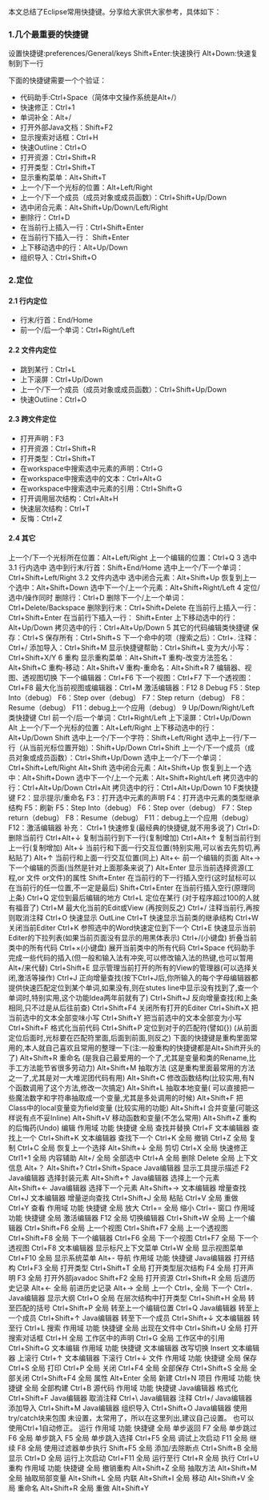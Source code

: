 本文总结了Eclipse常用快捷键。分享给大家供大家参考，具体如下：
### 1.几个最重要的快捷键
设置快捷键:preferences/General/keys
Shift+Enter:快速换行
Alt+Down:快速复制到下一行


下面的快捷键需要一个个验证：
- 代码助手:Ctrl+Space（简体中文操作系统是Alt+/）
- 快速修正：Ctrl+1
- 单词补全：Alt+/
- 打开外部Java文档：Shift+F2
- 显示搜索对话框：Ctrl+H
- 快速Outline：Ctrl+O
- 打开资源：Ctrl+Shift+R
- 打开类型：Ctrl+Shift+T
- 显示重构菜单：Alt+Shift+T
- 上一个/下一个光标的位置：Alt+Left/Right 
- 上一个/下一个成员（成员对象或成员函数）：Ctrl+Shift+Up/Down
- 选中闭合元素：Alt+Shift+Up/Down/Left/Right
- 删除行：Ctrl+D
- 在当前行上插入一行：Ctrl+Shift+Enter
- 在当前行下插入一行： Shift+Enter
- 上下移动选中的行：Alt+Up/Down
- 组织导入：Ctrl+Shift+O
### 2.定位
#### 2.1 行内定位
- 行末/行首：End/Home
- 前一个/后一个单词：Ctrl+Right/Left
#### 2.2 文件内定位
- 跳到某行：Ctrl+L
- 上下滚屏：Ctrl+Up/Down
- 上一个/下一个成员（成员对象或成员函数）：Ctrl+Shift+Up/Down
- 快速Outline：Ctrl+O
#### 2.3 跨文件定位
- 打开声明：F3
- 打开资源：Ctrl+Shift+R
- 打开类型：Ctrl+Shift+T
- 在workspace中搜索选中元素的声明：Ctrl+G
- 在workspace中搜索选中的文本：Ctrl+Alt+G
- 在workspace中搜索选中元素的引用：Ctrl+Shift+G
- 打开调用层次结构：Ctrl+Alt+H
- 快速层次结构：Ctrl+T
- 反悔：Ctrl+Z
#### 2.4 其它
上一个/下一个光标所在位置：Alt+Left/Right
上一个编辑的位置：Ctrl+Q
3 选中
3.1 行内选中
选中到行末/行首：Shift+End/Home
选中上一个/下一个单词：Ctrl+Shift+Left/Right
3.2 文件内选中
选中闭合元素：Alt+Shift+Up
恢复到上一个选中：Alt+Shift+Down
选中下一个/上一个元素：Alt+Shift+Right/Left
4 定位/选中/操作同时
删除行：Ctrl+D
删除下一个/上一个单词：Ctrl+Delete/Backspace
删除到行末：Ctrl+Shift+Delete
在当前行上插入一行：Ctrl+Shift+Enter 
在当前行下插入一行： Shift+Enter
上下移动选中的行：Alt+Up/Down
拷贝选中的行：Ctrl+Alt+Up/Down
5 其它的代码编辑类快捷键
保存：Ctrl+S
保存所有：Ctrl+Shift+S
下一个命中的项（搜索之后）：Ctrl+.
注释：Ctrl+/
添加导入：Ctrl+Shift+M
显示快捷键帮助：Ctrl+Shift+L
变为大/小写：Ctrl+Shift+X/Y
6 重构
显示重构菜单：Alt+Shift+T
重构-改变方法签名：Alt+Shift+C
重构-移动：Alt+Shift+V
重构-重命名：Alt+Shift+R
7 编辑器、视图、透视图切换
下一个编辑器：Ctrl+F6
下一个视图：Ctrl+F7
下一个透视图：Ctrl+F8
最大化当前视图或编辑器：Ctrl+M
激活编辑器：F12
8 Debug
F5：Step Into（debug）
F6：Step over（debug）
F7：Step return（debug）
F8：Resume（debug）
F11：debug上一个应用（debug）
9 Up/Down/Right/Left类快捷键
Ctrl
前一个/后一个单词：Ctrl+Right/Left
上下滚屏：Ctrl+Up/Down
Alt
上一个/下一个光标的位置：Alt+Left/Right
上下移动选中的行：Alt+Up/Down
Shift
选中上一个/下一个字符：Shift+Left/Right
选中上一行/下一行（从当前光标位置开始）：Shift+Up/Down
Ctrl+Shift
上一个/下一个成员（成员对象或成员函数）：Ctrl+Shift+Up/Down
选中上一个/下一个单词：Ctrl+Shift+Left/Right
Alt+Shift
选中闭合元素：Alt+Shift+Up
恢复到上一个选中：Alt+Shift+Down
选中下一个/上一个元素：Alt+Shift+Right/Left
拷贝选中的行：Ctrl+Alt+Up/Down
Ctrl+Alt
拷贝选中的行：Ctrl+Alt+Up/Down
10 F类快捷键
F2：显示提示/重命名
F3：打开选中元素的声明
F4：打开选中元素的类型继承结构
F5：刷新
F5：Step Into（debug）
F6：Step over（debug）
F7：Step return（debug）
F8：Resume（debug）
F11：debug上一个应用（debug）
F12：激活编辑器
补充：
Ctrl+1 快速修复(最经典的快捷键,就不用多说了)
Ctrl+D: 删除当前行 
Ctrl+Alt+↓ 复制当前行到下一行(复制增加)
Ctrl+Alt+↑ 复制当前行到上一行(复制增加)
Alt+↓ 当前行和下面一行交互位置(特别实用,可以省去先剪切,再粘贴了)
Alt+↑ 当前行和上面一行交互位置(同上)
Alt+← 前一个编辑的页面
Alt+→ 下一个编辑的页面(当然是针对上面那条来说了)
Alt+Enter 显示当前选择资源(工程,or 文件 or文件)的属性
Shift+Enter 在当前行的下一行插入空行(这时鼠标可以在当前行的任一位置,不一定是最后)
Shift+Ctrl+Enter 在当前行插入空行(原理同上条)
Ctrl+Q 定位到最后编辑的地方
Ctrl+L 定位在某行 (对于程序超过100的人就有福音了)
Ctrl+M 最大化当前的Edit或View (再按则反之)
Ctrl+/ 注释当前行,再按则取消注释
Ctrl+O 快速显示 OutLine
Ctrl+T 快速显示当前类的继承结构
Ctrl+W 关闭当前Editer
Ctrl+K 参照选中的Word快速定位到下一个
Ctrl+E 快速显示当前Editer的下拉列表(如果当前页面没有显示的用黑体表示)
Ctrl+/(小键盘) 折叠当前类中的所有代码
Ctrl+×(小键盘) 展开当前类中的所有代码
Ctrl+Space 代码助手完成一些代码的插入(但一般和输入法有冲突,可以修改输入法的热键,也可以暂用Alt+/来代替)
Ctrl+Shift+E 显示管理当前打开的所有的View的管理器(可以选择关闭,激活等操作)
Ctrl+J 正向增量查找(按下Ctrl+J后,你所输入的每个字母编辑器都提供快速匹配定位到某个单词,如果没有,则在stutes line中显示没有找到了,查一个单词时,特别实用,这个功能Idea两年前就有了)
Ctrl+Shift+J 反向增量查找(和上条相同,只不过是从后往前查)
Ctrl+Shift+F4 关闭所有打开的Editer
Ctrl+Shift+X 把当前选中的文本全部变味小写
Ctrl+Shift+Y 把当前选中的文本全部变为小写
Ctrl+Shift+F 格式化当前代码
Ctrl+Shift+P 定位到对于的匹配符(譬如{}) (从前面定位后面时,光标要在匹配符里面,后面到前面,则反之)
下面的快捷键是重构里面常用的,本人就自己喜欢且常用的整理一下(注:一般重构的快捷键都是Alt+Shift开头的了)
Alt+Shift+R 重命名 (是我自己最爱用的一个了,尤其是变量和类的Rename,比手工方法能节省很多劳动力)
Alt+Shift+M 抽取方法 (这是重构里面最常用的方法之一了,尤其是对一大堆泥团代码有用)
Alt+Shift+C 修改函数结构(比较实用,有N个函数调用了这个方法,修改一次搞定)
Alt+Shift+L 抽取本地变量( 可以直接把一些魔法数字和字符串抽取成一个变量,尤其是多处调用的时候)
Alt+Shift+F 把Class中的local变量变为field变量 (比较实用的功能)
Alt+Shift+I 合并变量(可能这样说有点不妥Inline)
Alt+Shift+V 移动函数和变量(不怎么常用)
Alt+Shift+Z 重构的后悔药(Undo)
编辑
作用域 功能 快捷键 
全局 查找并替换 Ctrl+F 
文本编辑器 查找上一个 Ctrl+Shift+K 
文本编辑器 查找下一个 Ctrl+K 
全局 撤销 Ctrl+Z 
全局 复制 Ctrl+C 
全局 恢复上一个选择 Alt+Shift+↓ 
全局 剪切 Ctrl+X 
全局 快速修正 Ctrl1+1 
全局 内容辅助 Alt+/ 
全局 全部选中 Ctrl+A 
全局 删除 Delete 
全局 上下文信息 Alt+？
Alt+Shift+?
Ctrl+Shift+Space 
Java编辑器 显示工具提示描述 F2 
Java编辑器 选择封装元素 Alt+Shift+↑ 
Java编辑器 选择上一个元素 Alt+Shift+← 
Java编辑器 选择下一个元素 Alt+Shift+→ 
文本编辑器 增量查找 Ctrl+J 
文本编辑器 增量逆向查找 Ctrl+Shift+J 
全局 粘贴 Ctrl+V 
全局 重做 Ctrl+Y
查看
作用域 功能 快捷键 
全局 放大 Ctrl+= 
全局 缩小 Ctrl+-
窗口
作用域 功能 快捷键 
全局 激活编辑器 F12 
全局 切换编辑器 Ctrl+Shift+W 
全局 上一个编辑器 Ctrl+Shift+F6 
全局 上一个视图 Ctrl+Shift+F7 
全局 上一个透视图 Ctrl+Shift+F8 
全局 下一个编辑器 Ctrl+F6 
全局 下一个视图 Ctrl+F7 
全局 下一个透视图 Ctrl+F8 
文本编辑器 显示标尺上下文菜单 Ctrl+W 
全局 显示视图菜单 Ctrl+F10 
全局 显示系统菜单 Alt+-
导航
作用域 功能 快捷键 
Java编辑器 打开结构 Ctrl+F3 
全局 打开类型 Ctrl+Shift+T 
全局 打开类型层次结构 F4 
全局 打开声明 F3 
全局 打开外部javadoc Shift+F2 
全局 打开资源 Ctrl+Shift+R 
全局 后退历史记录 Alt+← 
全局 前进历史记录 Alt+→ 
全局 上一个 Ctrl+, 
全局 下一个 Ctrl+. 
Java编辑器 显示大纲 Ctrl+O 
全局 在层次结构中打开类型 Ctrl+Shift+H 
全局 转至匹配的括号 Ctrl+Shift+P 
全局 转至上一个编辑位置 Ctrl+Q 
Java编辑器 转至上一个成员 Ctrl+Shift+↑ 
Java编辑器 转至下一个成员 Ctrl+Shift+↓ 
文本编辑器 转至行 Ctrl+L
搜索
作用域 功能 快捷键 
全局 出现在文件中 Ctrl+Shift+U 
全局 打开搜索对话框 Ctrl+H 
全局 工作区中的声明 Ctrl+G 
全局 工作区中的引用 Ctrl+Shift+G
文本编辑
作用域 功能 快捷键 
文本编辑器 改写切换 Insert 
文本编辑器 上滚行 Ctrl+↑ 
文本编辑器 下滚行 Ctrl+↓
文件
作用域 功能 快捷键 
全局 保存 Ctrl+S 
全局 打印 Ctrl+P 
全局 关闭 Ctrl+F4 
全局 全部保存 Ctrl+Shift+S 
全局 全部关闭 Ctrl+Shift+F4 
全局 属性 Alt+Enter 
全局 新建 Ctrl+N
项目
作用域 功能 快捷键 
全局 全部构建 Ctrl+B
源代码
作用域 功能 快捷键 
Java编辑器 格式化 Ctrl+Shift+F 
Java编辑器 取消注释 Ctrl+\ 
Java编辑器 注释 Ctrl+/ 
Java编辑器 添加导入 Ctrl+Shift+M 
Java编辑器 组织导入 Ctrl+Shift+O 
Java编辑器 使用try/catch块来包围 未设置，太常用了，所以在这里列出,建议自己设置。
也可以使用Ctrl+1自动修正。
运行
作用域 功能 快捷键 
全局 单步返回 F7 
全局 单步跳过 F6 
全局 单步跳入 F5 
全局 单步跳入选择 Ctrl+F5 
全局 调试上次启动 F11 
全局 继续 F8 
全局 使用过滤器单步执行 Shift+F5 
全局 添加/去除断点 Ctrl+Shift+B 
全局 显示 Ctrl+D 
全局 运行上次启动 Ctrl+F11 
全局 运行至行 Ctrl+R 
全局 执行 Ctrl+U
重构
作用域 功能 快捷键 
全局 撤销重构 Alt+Shift+Z 
全局 抽取方法 Alt+Shift+M 
全局 抽取局部变量 Alt+Shift+L 
全局 内联 Alt+Shift+I 
全局 移动 Alt+Shift+V 
全局 重命名 Alt+Shift+R 
全局 重做 Alt+Shift+Y
